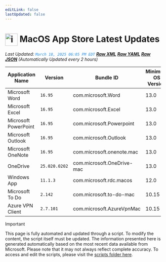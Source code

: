 ```yaml
---
editLink: false
lastUpdated: false
---
```

# <img src="/images/App_Store_logo.png" alt="image" width="40" style="vertical-align: middle; display: inline-block;" /> MacOS App Store Latest Updates

<span class="extra-small">_Last Updated: <code style="color : dodgerblue">March 18, 2025 06:05 PM EDT</code> [**_Raw XML_**](https://github.com/cocopuff2u/MOFA/blob/main/latest_raw_files/macos_appstore_latest.xml) [**_Raw YAML_**](https://github.com/cocopuff2u/MOFA/blob/main/latest_raw_files/macos_appstore_latest.yaml) [**_Raw JSON_**](https://github.com/cocopuff2u/MOFA/blob/main/latest_raw_files/macos_appstore_latest.json)
 (Automatically Updated every 2 hours)_</span>

| Application Name | Version | Bundle ID | Minimum OS Version | Icon |
|------------------|---------|-----------|-------------------|------|
| Microsoft Word | `16.95` | com.microsoft.Word | 13.0 | <img src='https://is1-ssl.mzstatic.com/image/thumb/Purple221/v4/59/ad/74/59ad74ba-f11d-467e-940e-2ce7061d9c33/MSWD.png/512x512bb.png' width='25%' height='25%' /> |
| Microsoft Excel | `16.95` | com.microsoft.Excel | 13.0 | <img src='https://is1-ssl.mzstatic.com/image/thumb/Purple221/v4/99/f7/74/99f7748d-a8ee-3479-acdb-1789056f16ac/XCEL.png/512x512bb.png' width='25%' height='25%' /> |
| Microsoft PowerPoint | `16.95` | com.microsoft.Powerpoint | 13.0 | <img src='https://is1-ssl.mzstatic.com/image/thumb/Purple211/v4/a6/79/fa/a679fae8-1c03-f74a-a3cd-10943796a4e9/PPT3.png/512x512bb.png' width='25%' height='25%' /> |
| Microsoft Outlook | `16.95` | com.microsoft.Outlook | 13.0 | <img src='https://is1-ssl.mzstatic.com/image/thumb/Purple211/v4/06/cd/7c/06cd7c39-f724-b6ab-a893-ca326be4ab88/Outlook.png/512x512bb.png' width='25%' height='25%' /> |
| Microsoft OneNote | `16.95` | com.microsoft.onenote.mac | 13.0 | <img src='https://is1-ssl.mzstatic.com/image/thumb/Purple211/v4/93/cf/be/93cfbe89-995b-b09b-1ea8-dd3cde159c4a/OneNote.png/512x512bb.png' width='25%' height='25%' /> |
| OneDrive | `25.020.0202` | com.microsoft.OneDrive-mac | 13.0 | <img src='https://is1-ssl.mzstatic.com/image/thumb/Purple221/v4/0b/33/c8/0b33c8a1-f961-cf3c-1aaa-b47056273650/OneDrive.png/512x512bb.png' width='25%' height='25%' /> |
| Windows App | `11.1.3` | com.microsoft.rdc.macos | 12.0 | <img src='https://is1-ssl.mzstatic.com/image/thumb/Purple221/v4/d6/5e/e9/d65ee9b1-8687-cdd5-cca3-fabe04c98f68/AppIcon-0-0-85-220-0-0-4-0-2x.png/512x512bb.png' width='25%' height='25%' /> |
| Microsoft To Do | `2.142` | com.microsoft.to-do-mac | 10.15 | <img src='https://is1-ssl.mzstatic.com/image/thumb/Purple211/v4/38/19/c9/3819c91e-74c5-a6e0-02d8-2c90c44df012/AppIcon-Release-0-85-220-0-4-2x-sRGB.png/512x512bb.png' width='25%' height='25%' /> |
| Azure VPN Client | `2.7.101` | com.microsoft.AzureVpnMac | 10.15 | <img src='https://is1-ssl.mzstatic.com/image/thumb/Purple221/v4/23/60/df/2360df4b-4ac5-4480-bb3e-4f59df6c3e64/AppIcon-85-220-0-4-0-0-2x-0-0.png/512x512bb.png' width='25%' height='25%' /> |

> [!IMPORTANT]
> This page is fully automated and updated through a script. To modify the content, the script itself must be updated. The information presented here is generated automatically based on the most recent data available from Microsoft. Please note that it may not always reflect complete accuracy. To access and edit the scripts, please visit the [scripts folder here](https://github.com/cocopuff2u/MOFA_WEBSITE/tree/main/update_readme_scripts).
